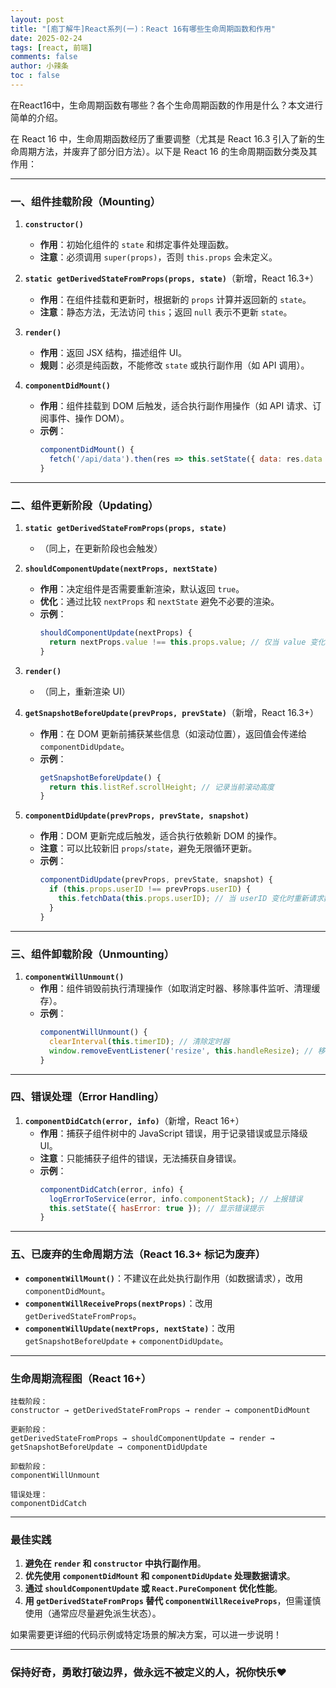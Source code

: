 ```yaml
---
layout: post
title: "[庖丁解牛]React系列(一)：React 16有哪些生命周期函数和作用"
date: 2025-02-24
tags: [react, 前端]
comments: false
author: 小辣条
toc : false
---
```

在React16中，生命周期函数有哪些？各个生命周期函数的作用是什么？本文进行简单的介绍。
<!-- more -->
在 React 16 中，生命周期函数经历了重要调整（尤其是 React 16.3 引入了新的生命周期方法，并废弃了部分旧方法）。以下是 React 16 的生命周期函数分类及其作用：

---

### 一、组件挂载阶段（Mounting）
1. **`constructor()`**  
   - **作用**：初始化组件的 `state` 和绑定事件处理函数。  
   - **注意**：必须调用 `super(props)`，否则 `this.props` 会未定义。

2. **`static getDerivedStateFromProps(props, state)`**（新增，React 16.3+）  
   - **作用**：在组件挂载和更新时，根据新的 `props` 计算并返回新的 `state`。  
   - **注意**：静态方法，无法访问 `this`；返回 `null` 表示不更新 `state`。

3. **`render()`**  
   - **作用**：返回 JSX 结构，描述组件 UI。  
   - **规则**：必须是纯函数，不能修改 `state` 或执行副作用（如 API 调用）。

4. **`componentDidMount()`**  
   - **作用**：组件挂载到 DOM 后触发，适合执行副作用操作（如 API 请求、订阅事件、操作 DOM）。  
   - **示例**：  
     ```javascript
     componentDidMount() {
       fetch('/api/data').then(res => this.setState({ data: res.data }));
     }
     ```

---

### 二、组件更新阶段（Updating）
1. **`static getDerivedStateFromProps(props, state)`**  
   - （同上，在更新阶段也会触发）

2. **`shouldComponentUpdate(nextProps, nextState)`**  
   - **作用**：决定组件是否需要重新渲染，默认返回 `true`。  
   - **优化**：通过比较 `nextProps` 和 `nextState` 避免不必要的渲染。  
   - **示例**：  
     ```javascript
     shouldComponentUpdate(nextProps) {
       return nextProps.value !== this.props.value; // 仅当 value 变化时重新渲染
     }
     ```

3. **`render()`**  
   - （同上，重新渲染 UI）

4. **`getSnapshotBeforeUpdate(prevProps, prevState)`**（新增，React 16.3+）  
   - **作用**：在 DOM 更新前捕获某些信息（如滚动位置），返回值会传递给 `componentDidUpdate`。  
   - **示例**：  
     ```javascript
     getSnapshotBeforeUpdate() {
       return this.listRef.scrollHeight; // 记录当前滚动高度
     }
     ```

5. **`componentDidUpdate(prevProps, prevState, snapshot)`**  
   - **作用**：DOM 更新完成后触发，适合执行依赖新 DOM 的操作。  
   - **注意**：可以比较新旧 `props`/`state`，避免无限循环更新。  
   - **示例**：  
     ```javascript
     componentDidUpdate(prevProps, prevState, snapshot) {
       if (this.props.userID !== prevProps.userID) {
         this.fetchData(this.props.userID); // 当 userID 变化时重新请求数据
       }
     }
     ```

---

### 三、组件卸载阶段（Unmounting）
1. **`componentWillUnmount()`**  
   - **作用**：组件销毁前执行清理操作（如取消定时器、移除事件监听、清理缓存）。  
   - **示例**：  
     ```javascript
     componentWillUnmount() {
       clearInterval(this.timerID); // 清除定时器
       window.removeEventListener('resize', this.handleResize); // 移除事件监听
     }
     ```

---

### 四、错误处理（Error Handling）
1. **`componentDidCatch(error, info)`**（新增，React 16+）  
   - **作用**：捕获子组件树中的 JavaScript 错误，用于记录错误或显示降级 UI。  
   - **注意**：只能捕获子组件的错误，无法捕获自身错误。  
   - **示例**：  
     ```javascript
     componentDidCatch(error, info) {
       logErrorToService(error, info.componentStack); // 上报错误
       this.setState({ hasError: true }); // 显示错误提示
     }
     ```

---

### 五、已废弃的生命周期方法（React 16.3+ 标记为废弃）
- **`componentWillMount()`**：不建议在此处执行副作用（如数据请求），改用 `componentDidMount`。  
- **`componentWillReceiveProps(nextProps)`**：改用 `getDerivedStateFromProps`。  
- **`componentWillUpdate(nextProps, nextState)`**：改用 `getSnapshotBeforeUpdate` + `componentDidUpdate`。

---

### 生命周期流程图（React 16+）
```plaintext
挂载阶段：
constructor → getDerivedStateFromProps → render → componentDidMount

更新阶段：
getDerivedStateFromProps → shouldComponentUpdate → render → getSnapshotBeforeUpdate → componentDidUpdate

卸载阶段：
componentWillUnmount

错误处理：
componentDidCatch
```

---

### 最佳实践
1. **避免在 `render` 和 `constructor` 中执行副作用**。  
2. **优先使用 `componentDidMount` 和 `componentDidUpdate` 处理数据请求**。  
3. **通过 `shouldComponentUpdate` 或 `React.PureComponent` 优化性能**。  
4. **用 `getDerivedStateFromProps` 替代 `componentWillReceiveProps`**，但需谨慎使用（通常应尽量避免派生状态）。  

如果需要更详细的代码示例或特定场景的解决方案，可以进一步说明！

---
### 保持好奇，勇敢打破边界，做永远不被定义的人，祝你快乐❤️